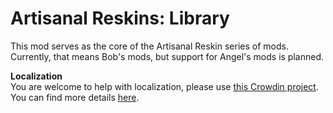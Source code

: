 # Artisanal Reskins: Library

This mod serves as the core of the Artisanal Reskin series of mods. Currently, that means Bob's mods, but support for Angel's mods is planned.

**Localization**  
You are welcome to help with localization, please use [this Crowdin project](https://crowdin.com/project/factorio-mods-localization). You can find more details [here](https://github.com/dima74/factorio-mods-localization#how-to-translate-using-crowdin).

